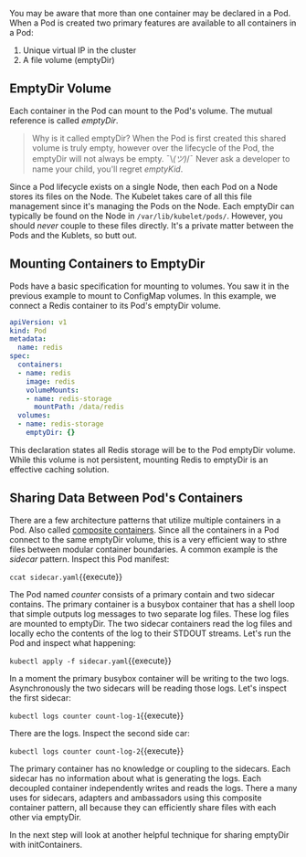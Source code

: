 You may be aware that more than one container may be declared in a Pod. When a Pod is created two primary features are available to all containers in a Pod:

1. Unique virtual IP in the cluster
2. A file volume (emptyDir)

## EmptyDir Volume

Each container in the Pod can mount to the Pod's volume. The mutual reference is called _emptyDir_.

> Why is it called emptyDir? When the Pod is first created this shared volume is truly empty, however over the lifecycle of the Pod, the emptyDir will not always be empty. ¯\\_(ツ)_/¯ Never ask a developer to name your child, you'll regret _emptyKid_.

Since a Pod lifecycle exists on a single Node, then each Pod on a Node stores its files on the Node. The Kubelet takes care of all this file management since it's managing the Pods on the Node. Each emptyDir can typically be found on the Node in `/var/lib/kubelet/pods/`. However, you should _never_ couple to these files directly. It's a private matter between the Pods and the Kublets, so butt out.

## Mounting Containers to EmptyDir

Pods have a basic specification for mounting to volumes. You saw it in the previous example to mount to ConfigMap volumes. In this example, we connect a Redis container to its Pod's emptyDir volume.

```yaml
apiVersion: v1
kind: Pod
metadata:
  name: redis
spec:
  containers:
  - name: redis
    image: redis
    volumeMounts:
    - name: redis-storage
      mountPath: /data/redis
  volumes:
  - name: redis-storage
    emptyDir: {}
```

This declaration states all Redis storage will be to the Pod emptyDir volume. While this volume is not persistent, mounting Redis to emptyDir is an effective caching solution.

## Sharing Data Between Pod's Containers

There are a few architecture patterns that utilize multiple containers in a Pod. Also called [composite containers](https://kubernetes.io/blog/2015/06/the-distributed-system-toolkit-patterns/). Since all the containers in a Pod connect to the same emptyDir volume, this is a very efficient way to sthre files between modular container boundaries. A common example is the _sidecar_ pattern. Inspect this Pod manifest:

`ccat sidecar.yaml`{{execute}}

The Pod named _counter_ consists of a primary contain and two sidecar contains. The primary container is a busybox container that has a shell loop that simple outputs log messages to two separate log files. These log files are mounted to emptyDir. The two sidecar containers read the log files and locally echo the contents of the log to their STDOUT streams. Let's run the Pod and inspect what happening:

`kubectl apply -f sidecar.yaml`{{execute}}

In a moment the primary busybox container will be writing to the two logs. Asynchronously the two sidecars will be reading those logs. Let's inspect the first sidecar:

`kubectl logs counter count-log-1`{{execute}}

There are the logs. Inspect the second side car:

`kubectl logs counter count-log-2`{{execute}}

The primary container has no knowledge or coupling to the sidecars. Each sidecar has no information about what is generating the logs. Each decoupled container independently writes and reads the logs. There a many uses for sidecars, adapters and ambassadors using this composite container pattern, all because they can efficiently share files with each other via emptyDir.

In the next step will look at another helpful technique for sharing emptyDir with initContainers.
